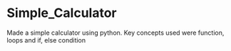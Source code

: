 # Simple_Calculator
Made a simple calculator using python. Key concepts used were function, loops and if, else condition
